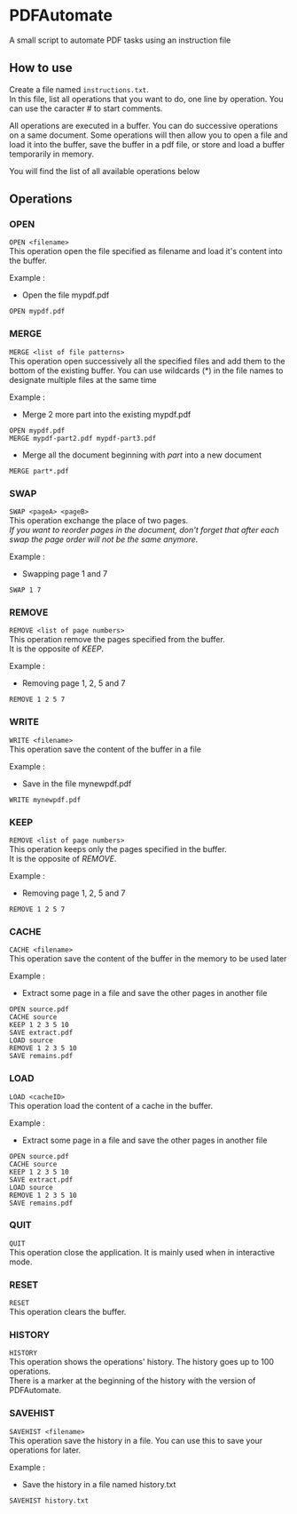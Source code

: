 # PDFAutomate
A small script to automate PDF tasks using an instruction file

## How to use
Create a file named `instructions.txt`.  
In this file, list all operations that you want to do, one line by operation.
You can use the caracter # to start comments.

All operations are executed in a buffer. You can do successive operations on a 
same document. Some operations will then allow you to open a file and load it into
the buffer, save the buffer in a pdf file, or store and load a buffer temporarily
in memory.

You will find the list of all available operations below

## Operations
### OPEN
`OPEN <filename>`  
This operation open the file specified as filename and load it's content into the buffer.

Example :
- Open the file mypdf.pdf  
```
OPEN mypdf.pdf
```

### MERGE
`MERGE <list of file patterns>`  
This operation open successively all the specified files and add them to the bottom of
the existing buffer. You can use wildcards (*) in the file names to designate multiple
files at the same time

Example :
- Merge 2 more part into the existing mypdf.pdf  
```
OPEN mypdf.pdf
MERGE mypdf-part2.pdf mypdf-part3.pdf
```

- Merge all the document beginning with *part* into a new document
```
MERGE part*.pdf
```

### SWAP
`SWAP <pageA> <pageB>`  
This operation exchange the place of two pages.  
*If you want to reorder pages in the document, don't forget that after each swap the 
page order will not be the same anymore.*

Example :
- Swapping page 1 and 7
```
SWAP 1 7
```

### REMOVE
`REMOVE <list of page numbers>`  
This operation remove the pages specified from the buffer.  
It is the opposite of *KEEP*.

Example :
- Removing page 1, 2, 5 and 7
```
REMOVE 1 2 5 7
```

### WRITE
`WRITE <filename>`  
This operation save the content of the buffer in a file 

Example :
- Save in the file mynewpdf.pdf  
```
WRITE mynewpdf.pdf
```

### KEEP
`REMOVE <list of page numbers>`  
This operation keeps only the pages specified in the buffer.  
It is the opposite of *REMOVE*.

Example :
- Removing page 1, 2, 5 and 7
```
REMOVE 1 2 5 7
```


### CACHE
`CACHE <filename>`  
This operation save the content of the buffer in the memory to be used later

Example :
- Extract some page in a file and save the other pages in another file  
```
OPEN source.pdf
CACHE source
KEEP 1 2 3 5 10
SAVE extract.pdf
LOAD source
REMOVE 1 2 3 5 10
SAVE remains.pdf
```


### LOAD
`LOAD <cacheID>`  
This operation load the content of a cache in the buffer.

Example :
- Extract some page in a file and save the other pages in another file  
```
OPEN source.pdf
CACHE source
KEEP 1 2 3 5 10
SAVE extract.pdf
LOAD source
REMOVE 1 2 3 5 10
SAVE remains.pdf
```


### QUIT
`QUIT`  
This operation close the application. It is mainly used when in interactive mode.


### RESET
`RESET`  
This operation clears the buffer. 


### HISTORY
`HISTORY`  
This operation shows the operations' history. The history goes up to 100 operations.  
There is a marker at the beginning of the history with the version of PDFAutomate.


### SAVEHIST
`SAVEHIST <filename>`  
This operation save the history in a file. 
You can use this to save your operations for later.

Example :
- Save the history in a file named history.txt  
```
SAVEHIST history.txt
```
